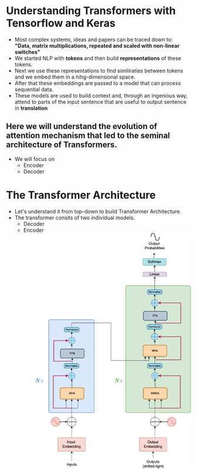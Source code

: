 # Understanding Transformers with Tensorflow and Keras
* Most complex systems, ideas and papers can be traced down to:</br>
<b>"Data, matrix multiplications, repeated and scaled with non-linear switches"</b>
* We started NLP with <b>tokens</b> and then build <b>representations</b> of these tokens.
* Next we use these representations to find similiraties between tokens and we embed them in a hihg-dimensional space.
* After that these embeddings are passed to a model that can process sequential data.
* These models are used to build context and, through an ingenious way, attend to parts of the input sentence that are useful to output sentence in <b>translation</b></br>
## Here we will understand the evolution of attention mechanism that led to the seminal architecture of Transformers.
* We will focus on
    - Encoder
    - Decoder

# The Transformer Architecture
* Let's understand it from top-down to build Transformer Architecture.
* The transformer consits of two individual models.
    - Decoder
    - Encoder
![plot](./images/transformer_arch.png)
